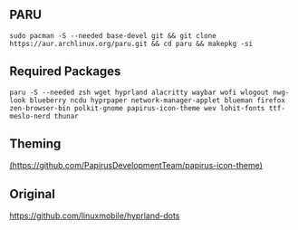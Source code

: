 ## PARU
```
sudo pacman -S --needed base-devel git && git clone https://aur.archlinux.org/paru.git && cd paru && makepkg -si
```
## Required Packages
```
paru -S --needed zsh wget hyprland alacritty waybar wofi wlogout nwg-look blueberry ncdu hyprpaper network-manager-applet blueman firefox zen-browser-bin polkit-gnome papirus-icon-theme wev lohit-fonts ttf-meslo-nerd thunar
```
## Theming
[(https://github.com/PapirusDevelopmentTeam/papirus-icon-theme)](https://github.com/PapirusDevelopmentTeam/papirus-icon-theme)


## Original
https://github.com/linuxmobile/hyprland-dots
